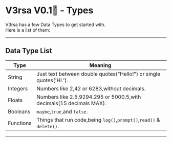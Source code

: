 # V3rsa V0.1🐤 - Types
V3rsa has a few Data Types to get started with.\
Here is a list of them:
***
## Data Type List
 | Type | Meaning |
 | --- | --- |
 String | Just text between double quotes("Hello!") or single quotes('Hi.').
 Integers | Numbers like 2,42 or 6283,without decimals.
 Floats | Numbers like 2.5,9294.295 or 5000.5,with decimals(15 decimals MAX).
 Booleans | `maybe`,`true`,and `false`.
 Functions | Things that run code,being `log()`,`prompt()`,`read()` & `delete()`.
 ***
